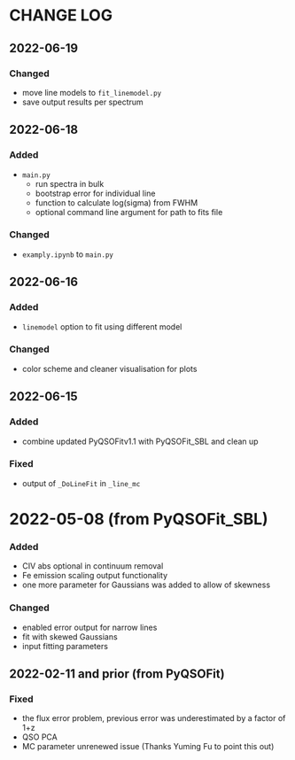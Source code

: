 # CHANGE LOG

## 2022-06-19
### Changed
- move line models to `fit_linemodel.py`
- save output results per spectrum


## 2022-06-18
### Added
- `main.py`
  - run spectra in bulk
  - bootstrap error for individual line
  - function to calculate log(sigma) from FWHM
  - optional command line argument for path to fits file
### Changed
- `examply.ipynb` to `main.py`


## 2022-06-16
### Added
- `linemodel` option to fit using different model
### Changed
- color scheme and cleaner visualisation for plots


## 2022-06-15
### Added
- combine updated PyQSOFitv1.1 with PyQSOFit_SBL and clean up
### Fixed
- output of `_DoLineFit` in `_line_mc`


# 2022-05-08 (from PyQSOFit_SBL)
### Added
- CIV abs optional in continuum removal
- Fe emission scaling output functionality
- one more parameter for Gaussians was added to allow of skewness
### Changed
- enabled error output for narrow lines
- fit with skewed Gaussians
- input fitting parameters


## 2022-02-11 and prior (from PyQSOFit)
### Fixed
- the flux error problem, previous error was underestimated by a factor of 1+z
- QSO PCA
- MC parameter unrenewed issue (Thanks Yuming Fu to point this out)


<!-- TEMPLATE
## 2022-MM-DD
### Added
### Changed
### Fixed 
-->
